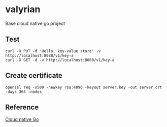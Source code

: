 # valyrian
Base cloud native go project

## Test
```
curl -X PUT -d 'Hello, key-value store' -v http://localhost:8080/v1/key-a
curl -X GET -d -v http://localhost:8080/v1/key-a
```

## Create certificate
```
openssl req -x509 -newkey rsa:4096 -keyout server.key -out server.crt -days 365 -nodes
```

## Reference
[Cloud native Go](https://github.com/cloud-native-go/examples/blob/main/ch05/ch05_08/service.go)